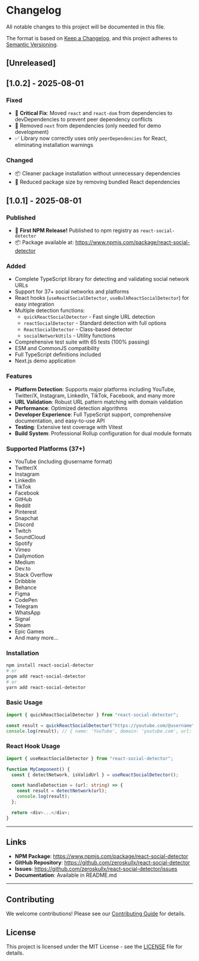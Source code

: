 # Changelog

All notable changes to this project will be documented in this file.

The format is based on [Keep a Changelog](https://keepachangelog.com/en/1.0.0/),
and this project adheres to [Semantic Versioning](https://semver.org/spec/v2.0.0.html).

## [Unreleased]

## [1.0.2] - 2025-08-01

### Fixed

- 🐛 **Critical Fix**: Moved `react` and `react-dom` from dependencies to devDependencies to prevent peer dependency conflicts
- 🔧 Removed `next` from dependencies (only needed for demo development)
- ✅ Library now correctly uses only `peerDependencies` for React, eliminating installation warnings

### Changed

- 📦 Cleaner package installation without unnecessary dependencies
- 🎯 Reduced package size by removing bundled React dependencies

## [1.0.1] - 2025-08-01

### Published

- 🎉 **First NPM Release!** Published to npm registry as `react-social-detector`
- 📦 Package available at: <https://www.npmjs.com/package/react-social-detector>

### Added

- Complete TypeScript library for detecting and validating social network URLs
- Support for 37+ social networks and platforms
- React hooks (`useReactSocialDetector`, `useBulkReactSocialDetector`) for easy integration
- Multiple detection functions:
  - `quickReactSocialDetector` - Fast single URL detection
  - `reactSocialDetector` - Standard detection with full options
  - `ReactSocialDetector` - Class-based detector
  - `socialNetworkUtils` - Utility functions
- Comprehensive test suite with 65 tests (100% passing)
- ESM and CommonJS compatibility
- Full TypeScript definitions included
- Next.js demo application

### Features

- **Platform Detection**: Supports major platforms including YouTube, Twitter/X, Instagram, LinkedIn, TikTok, Facebook, and many more
- **URL Validation**: Robust URL pattern matching with domain validation
- **Performance**: Optimized detection algorithms
- **Developer Experience**: Full TypeScript support, comprehensive documentation, and easy-to-use API
- **Testing**: Extensive test coverage with Vitest
- **Build System**: Professional Rollup configuration for dual module formats

### Supported Platforms (37+)

- YouTube (including @username format)
- Twitter/X
- Instagram
- LinkedIn
- TikTok
- Facebook
- GitHub
- Reddit
- Pinterest
- Snapchat
- Discord
- Twitch
- SoundCloud
- Spotify
- Vimeo
- Dailymotion
- Medium
- Dev.to
- Stack Overflow
- Dribbble
- Behance
- Figma
- CodePen
- Telegram
- WhatsApp
- Signal
- Steam
- Epic Games
- And many more...

### Installation

```bash
npm install react-social-detector
# or
pnpm add react-social-detector
# or
yarn add react-social-detector
```

### Basic Usage

```typescript
import { quickReactSocialDetector } from "react-social-detector";

const result = quickReactSocialDetector("https://youtube.com/@username");
console.log(result); // { name: 'YouTube', domain: 'youtube.com', url: '...' }
```

### React Hook Usage

```typescript
import { useReactSocialDetector } from "react-social-detector";

function MyComponent() {
  const { detectNetwork, isValidUrl } = useReactSocialDetector();

  const handleDetection = (url: string) => {
    const result = detectNetwork(url);
    console.log(result);
  };

  return <div>...</div>;
}
```

---

## Links

- **NPM Package**: <https://www.npmjs.com/package/react-social-detector>
- **GitHub Repository**: <https://github.com/zeroskullx/react-social-detector>
- **Issues**: <https://github.com/zeroskullx/react-social-detector/issues>
- **Documentation**: Available in README.md

---

## Contributing

We welcome contributions! Please see our [Contributing Guide](./CONTRIBUTING.md) for details.

## License

This project is licensed under the MIT License - see the [LICENSE](./LICENSE) file for details.
